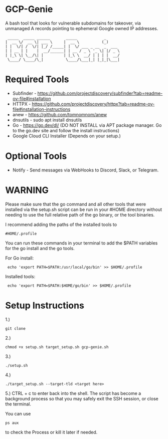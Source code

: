 # GCP-Genie
A bash tool that looks for vulnerable subdomains for takeover, via unmanaged A records pointing to ephemeral Google owned IP addresses.

~~~
 _____  _____ ______       _____            _      
|  __ \/  __ \| ___ \     |  __ \          (_)     
| |  \/| /  \/| |_/ /_____| |  \/ ___ _ __  _  ___ 
| | __ | |    |  __/______| | __ / _ \ '_ \| |/ _ \
| |_\ \| \__/\| |         | |_\ \  __/ | | | |  __/
 \____/ \____/\_|          \____/\___|_| |_|_|\___|                                                                                   
~~~

# Required Tools

- Subfinder - https://github.com/projectdiscovery/subfinder?tab=readme-ov-file#installation
- HTTPX - https://github.com/projectdiscovery/httpx?tab=readme-ov-file#installation-instructions
- anew - https://github.com/tomnomnom/anew
- dnsutils - sudo apt install dnsutils
- Go - https://go.dev/dl/ (DO NOT INSTALL via APT package manager. Go to the go.dev site and follow the install instructions)
- Google Cloud CLI Installer (Depends on your setup.)

# Optional Tools
- Notify - Send messages via WebHooks to Discord, Slack, or Telegram.

# WARNING

Please make sure that the go command and all other tools that were installed via the setup.sh script can be run in your #HOME directory without needing to use the full relative path of the go binary, or the tool binaries.

I recommend adding the paths of the installed tools to

~~~
#HOME/.profile
~~~

You can run these commands in your terminal to add the $PATH variables for the go install and the go tools.

For Go install:
~~~
 echo 'export PATH=$PATH:/usr/local/go/bin' >> $HOME/.profile
~~~

Installed tools:
~~~
 echo 'export PATH=$PATH:$HOME/go/bin' >> $HOME/.profile
~~~

# Setup Instructions

1.) 
~~~
git clone
~~~
2.) 
~~~
chmod +x setup.sh target_setup.sh gcp-genie.sh
~~~
3.) 
~~~
./setup.sh
~~~
4.) 
~~~
./target_setup.sh --target-tld <target here>
~~~
5.) 
CTRL + c to enter back into the shell. The script has become a background process so that you may safely exit the SSH session, or close the terminal.

You can use
~~~
ps aux
~~~
to check the Process or kill it later if needed.
